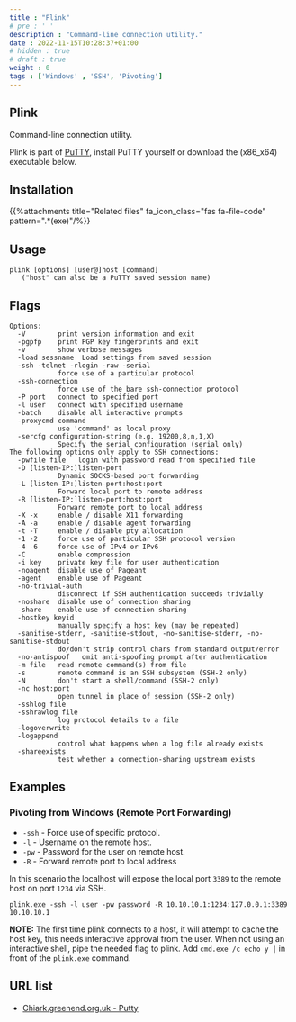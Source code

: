 ```yaml
---
title : "Plink"
# pre : ' '
description : "Command-line connection utility."
date : 2022-11-15T10:28:37+01:00
# hidden : true
# draft : true
weight : 0
tags : ['Windows' , 'SSH', 'Pivoting']
---
```


## Plink

Command-line connection utility.

Plink is part of [PuTTY](https://putty.org/), install PuTTY yourself or download the (x86_x64) executable below.

## Installation

{{%attachments title="Related files" fa_icon_class="fas fa-file-code" pattern=".*(exe)"/%}}

## Usage

```plain
plink [options] [user@]host [command]
   ("host" can also be a PuTTY saved session name)
```

## Flags

```plain
Options:
  -V        print version information and exit
  -pgpfp    print PGP key fingerprints and exit
  -v        show verbose messages
  -load sessname  Load settings from saved session
  -ssh -telnet -rlogin -raw -serial
            force use of a particular protocol
  -ssh-connection
            force use of the bare ssh-connection protocol
  -P port   connect to specified port
  -l user   connect with specified username
  -batch    disable all interactive prompts
  -proxycmd command
            use 'command' as local proxy
  -sercfg configuration-string (e.g. 19200,8,n,1,X)
            Specify the serial configuration (serial only)
The following options only apply to SSH connections:
  -pwfile file   login with password read from specified file
  -D [listen-IP:]listen-port
            Dynamic SOCKS-based port forwarding
  -L [listen-IP:]listen-port:host:port
            Forward local port to remote address
  -R [listen-IP:]listen-port:host:port
            Forward remote port to local address
  -X -x     enable / disable X11 forwarding
  -A -a     enable / disable agent forwarding
  -t -T     enable / disable pty allocation
  -1 -2     force use of particular SSH protocol version
  -4 -6     force use of IPv4 or IPv6
  -C        enable compression
  -i key    private key file for user authentication
  -noagent  disable use of Pageant
  -agent    enable use of Pageant
  -no-trivial-auth
            disconnect if SSH authentication succeeds trivially
  -noshare  disable use of connection sharing
  -share    enable use of connection sharing
  -hostkey keyid
            manually specify a host key (may be repeated)
  -sanitise-stderr, -sanitise-stdout, -no-sanitise-stderr, -no-sanitise-stdout
            do/don't strip control chars from standard output/error
  -no-antispoof   omit anti-spoofing prompt after authentication
  -m file   read remote command(s) from file
  -s        remote command is an SSH subsystem (SSH-2 only)
  -N        don't start a shell/command (SSH-2 only)
  -nc host:port
            open tunnel in place of session (SSH-2 only)
  -sshlog file
  -sshrawlog file
            log protocol details to a file
  -logoverwrite
  -logappend
            control what happens when a log file already exists
  -shareexists
            test whether a connection-sharing upstream exists
```

## Examples

### Pivoting from Windows (Remote Port Forwarding)

- `-ssh` - Force use of specific protocol.
- `-l` - Username on the remote host.
- `-pw` - Password for the user on remote host.
- `-R` - Forward remote port to local address

In this scenario the localhost will expose the local port `3389` to the remote host on port `1234` via SSH.

```plain
plink.exe -ssh -l user -pw password -R 10.10.10.1:1234:127.0.0.1:3389 10.10.10.1
```

**NOTE:** The first time plink connects to a host, it will attempt to cache the host key, this needs interactive approval from the user. When not using an interactive shell, pipe the needed flag to plink. Add `cmd.exe /c echo y |` in front of the `plink.exe` command.

## URL list

- [Chiark.greenend.org.uk - Putty](https://www.chiark.greenend.org.uk/~sgtatham/putty/latest.html)
